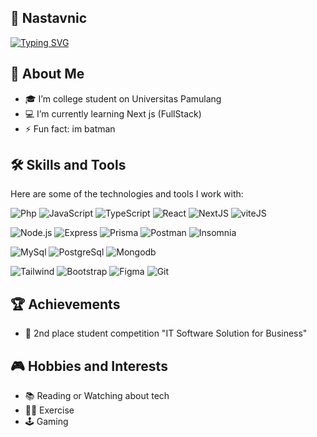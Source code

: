 ## 🤖 Nastavnic

[![Typing SVG](https://readme-typing-svg.demolab.com?font=Fira+Code&weight=500&pause=1000&width=435&lines=Hello%2C+I'm+Arya+Naufal+and+Welcome+to+my+Profile!+animated+typed+out)](https://git.io/typing-svg)

## 🚀 About Me

- 🎓 I’m college student on Universitas Pamulang
- 💻 I’m currently learning Next js (FullStack)
- ⚡ Fun fact: im batman

## 🛠️ Skills and Tools

Here are some of the technologies and tools I work with:

![Php](https://img.shields.io/badge/-Php-333?style=flat&logo=php)
![JavaScript](https://img.shields.io/badge/-JavaScript-333?style=flat&logo=javascript)
![TypeScript](https://img.shields.io/badge/-TypeScript-333?style=flat&logo=typescript)
![React](https://img.shields.io/badge/-React-333?style=flat&logo=react)
![NextJS](https://img.shields.io/badge/-Next-333?style=flat&logo=nextdotjs)
![viteJS](https://img.shields.io/badge/-vite-333?style=flat&logo=vite)

![Node.js](https://img.shields.io/badge/-Node.js-333?style=flat&logo=node.js)
![Express](https://img.shields.io/badge/-Express-333?style=flat&logo=express)
![Prisma](https://img.shields.io/badge/-Prisma-333?style=flat&logo=prisma)
![Postman](https://img.shields.io/badge/-Postman-333?style=flat&logo=postman)
![Insomnia](https://img.shields.io/badge/-Insomnia-333?style=flat&logo=insomnia)

![MySql](https://img.shields.io/badge/-MySql-333?style=flat&logo=mysql)
![PostgreSql](https://img.shields.io/badge/-PostgreSql-333?style=flat&logo=postgresql)
![Mongodb](https://img.shields.io/badge/-Mongodb-333?style=flat&logo=mongodb)

![Tailwind](https://img.shields.io/badge/-Tailwind-333?style=flat&logo=tailwindcss)
![Bootstrap](https://img.shields.io/badge/-Bootstrap-333?style=flat&logo=bootstrap)
![Figma](https://img.shields.io/badge/-Figma-333?style=flat&logo=figma)
![Git](https://img.shields.io/badge/-Git-333?style=flat&logo=git)

## 🏆 Achievements

- 🥈 2nd place student competition "IT Software Solution for Business"

## 🎮 Hobbies and Interests

- 📚 Reading or Watching about tech
- 🏃‍♂️ Exercise
- 🕹️ Gaming
